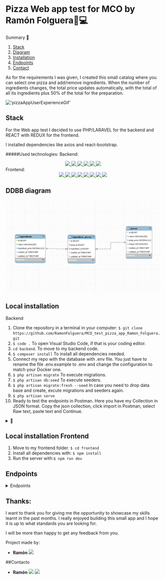 # Pizza Web app test for MCO by Ramón Folguera🧑💻

  <summary>Summary 📝</summary>
  <ol>
    <li><a href="#stack">Stack</a></li>
    <li><a href="#ddbb-diagram">Diagram</a></li>
    <li><a href="#local-installation">Installation</a></li>
    <li><a href="#endpoints">Endpoints</a></li>
    <li><a href="#contacto">Contact</a></li>
  </ol>

As for the requirements I was given, I created this small catalog where you can select one pizza and add/remove ingredients. When the number of ingredients changes, the total price updates automatically, with the total of all its ingredients plus 50% of the total for the preparation.

!['pizzaAppUserExperienceGif'](./readmeAssets/pizzaApp_UserExperience.gif)


## Stack
For the Web app test I decided to use PHP/LARAVEL for the backend and REACT with REDUX for the frontend.

I installed dependencies like axios and react-bootstrap.

#####Used technologies:
Backend:
<div align="center">

<a href="https://php.net/">
    <img src= "https://img.shields.io/badge/php-8993be?style=for-the-badge&logo=php&logoColor=white"/>
</a>
<a href="https://laravel.com/">
    <img src= "https://img.shields.io/badge/laravel-FF0000?style=for-the-badge&logo=laravel&logoColor=white"/>
</a>
<a href="https://www.mysql.com/">
    <img src= "https://img.shields.io/badge/mysql-3E6E93?style=for-the-badge&logo=mysql&logoColor=white"/>
</a>

<a href="https://git-scm.com/">
    <img src= "https://img.shields.io/badge/git-f34f29?style=for-the-badge&logo=git&logoColor=white"/>
</a>
<a href="https://www.docker.com/">
    <img src= "https://img.shields.io/badge/docker-2496ED?style=for-the-badge&logo=docker&logoColor=white"/>
</a>
<a href=" https://www.postman.com/">
    <img src= "https://img.shields.io/badge/Postman-FF6C37?style=for-the-badge&logo=postman&logoColor=white"/>
</a>

 </div>
Frontend:
 <div align="center">
<a href="https://www.reactjs.com/">
    <img src= "https://img.shields.io/badge/React-20232A?style=for-the-badge&logo=react&logoColor=61DAFB"/>
</a>
<a href="https://developer.mozilla.org/es/docs/Web/JavaScript">
    <img src= "https://img.shields.io/badge/javascript-EFD81D?style=for-the-badge&logo=javascript&logoColor=black"/>
</a>

<a href="https://developer.mozilla.org/es/docs/Web/CSS">
    <img src= "https://img.shields.io/badge/css-1D7CF2?style=for-the-badge&logo=css3&logoColor=white"/>
</a>
<a href="https://www.w3schools.com/html/">
    <img src= "https://img.shields.io/badge/html5-1D0CF2?style=for-the-badge&logo=html5&logoColor=white"/>
</a>
<a href="https://react-bootstrap.github.io/">
    <img src= "https://img.shields.io/badge/react bootstrap-F54D50?style=for-the-badge&logo=bootstrap&logoColor=white"/>
</a>
<a href="https://git-scm.com/">
    <img src= "https://img.shields.io/badge/git-F54D27?style=for-the-badge&logo=git&logoColor=white"/>
</a>
<a href="https://nodejs.org/es/">
    <img src= "https://img.shields.io/badge/node.js-026E00?style=for-the-badge&logo=node.js&logoColor=white"/>
</a>

<a href="https://img.shields.io/badge/npm-F54D50?style=for-the-badge&logo=npm.js&logoColor=white">
    <img src= "https://img.shields.io/badge/npm-CC3534?style=for-the-badge&logo=npm&logoColor=white"/>
</a>
</div>

## DDBB diagram
!['ddbb'](./readmeAssets/db_pizzaApp.JPG)

## Local installation 
Backend

1. Clone the repository in a terminal in your computer:
` $ git clone https://github.com/RamonFolguera/MCO_test_pizza_app_Ramon_Folguera.git `
2. `$ code .` To open Visual Studio Code, if that is your coding editor.
3. `cd backend`. To move to my backend code.
4. ` $ composer install ` To install all dependencies needed.
5. Connect my repo with the database with .env file. You just have to rename the file .env.example to .env and change the configuration to match your Docker one.
6. ``` $ php artisan migrate ``` To execute migrations.
7. ``` $ php artisan db:seed ``` To execute seeders.
8. ``` $ php artisan migrate:fresh --seed ``` In case you need to drop data base and create, excute migrations and seeders again.
9. ``` $ php artisan serve ``` 
10. Ready to test the endpoints in Postman. Here you have my Collection in JSON format. Copy the json collection, click import in Postman, select Raw text, paste text and Continue.
<details>
<summary> 📝</summary>

{
	"info": {
		"_postman_id": "6c69802c-cf74-4778-b1f7-5c9ef57e05f7",
		"name": "Test_Pizza_app",
		"schema": "https://schema.getpostman.com/json/collection/v2.1.0/collection.json"
	},
	"item": [
		{
			"name": "GetAllPizzas",
			"protocolProfileBehavior": {
				"disabledSystemHeaders": {}
			},
			"request": {
				"method": "GET",
				"header": [
					{
						"key": "Accept",
						"value": "application/json",
						"type": "default",
						"disabled": true
					}
				],
				"url": {
					"raw": "http://127.0.0.1:8000/api/pizzas",
					"protocol": "http",
					"host": [
						"127",
						"0",
						"0",
						"1"
					],
					"port": "8000",
					"path": [
						"api",
						"pizzas"
					]
				}
			},
			"response": []
		},
		{
			"name": "GetAllIngredients",
			"request": {
				"method": "GET",
				"header": [],
				"url": {
					"raw": "http://127.0.0.1:8000/api/ingredients",
					"protocol": "http",
					"host": [
						"127",
						"0",
						"0",
						"1"
					],
					"port": "8000",
					"path": [
						"api",
						"ingredients"
					]
				}
			},
			"response": []
		},
		{
			"name": "AddIngredient",
			"request": {
				"method": "POST",
				"header": [],
				"body": {
					"mode": "raw",
					"raw": "{\r\n    \"ingredient_id\": 10\r\n}",
					"options": {
						"raw": {
							"language": "json"
						}
					}
				},
				"url": {
					"raw": "http://127.0.0.1:8000/api/add-ingredient/1",
					"protocol": "http",
					"host": [
						"127",
						"0",
						"0",
						"1"
					],
					"port": "8000",
					"path": [
						"api",
						"add-ingredient",
						"1"
					]
				}
			},
			"response": []
		},
		{
			"name": "DeleteIngredient",
			"request": {
				"method": "DELETE",
				"header": [],
				"body": {
					"mode": "raw",
					"raw": "{\r\n    \"ingredient_id\": 15\r\n}",
					"options": {
						"raw": {
							"language": "json"
						}
					}
				},
				"url": {
					"raw": "http://127.0.0.1:8000/api/remove-ingredient/1",
					"protocol": "http",
					"host": [
						"127",
						"0",
						"0",
						"1"
					],
					"port": "8000",
					"path": [
						"api",
						"remove-ingredient",
						"1"
					]
				}
			},
			"response": []
		},
		{
			"name": "GetIngredientsNotInPizza",
			"request": {
				"method": "GET",
				"header": []
			},
			"response": []
		},
		{
			"name": "GetIngredient_pizzaByPizzaId",
			"request": {
				"method": "GET",
				"header": [],
				"url": {
					"raw": "http://127.0.0.1:8000/api/ingredient-pizzas/1",
					"protocol": "http",
					"host": [
						"127",
						"0",
						"0",
						"1"
					],
					"port": "8000",
					"path": [
						"api",
						"ingredient-pizzas",
						"1"
					]
				}
			},
			"response": []
		}
	]
}
</details>

## Local installation Frontend 
1. Move to my frontend folder.   ` $ cd frontend `
2. Install all dependencies with: ` $ npm install `
3. Run the server with:``` $ npm run dev ```

## Endpoints
<details>
<summary>Endpoints</summary>

 - GET ALL PIZZAS

            GET http://127.0.0.1:8000/api/pizzas

 - GET ALL INGREDIENTS

            GET http://127.0.0.1:8000/api/ingredients

- ADD INGREDIENT
        
        Adding id from the selected pizza by params (/id).

            POST http://127.0.0.1:8000/api/add-ingredient/1

              body:
        ``` js
            {
                "ingredient_id": 4
            }
        ```

- DELETE INGREDIENT
        
        Adding id from the selected pizza by params (/id).

            DELETE http://127.0.0.1:8000/api/remove-ingredient/1

              body:
        ``` js
            {
                "ingredient_id": 4
            }
        ```

- GET ALL INGREDIENTS THAT ARE NOT IN THE SELECTED PIZZA

         Adding id from the selected pizza by params (/id).

            GET http://127.0.0.1:8000/api/ingredients-not-in-pizza/1


- GET ALL INGREDIENT_PIZZAS RELATED TO SELECTED PIZZA

         Adding id from the selected pizza by params (/id).

            GET http://127.0.0.1:8000/api/ingredients-not-in-pizza/1

</details>

## Thanks:

I want to thank you for giving me the opportunity to showcase my skills learnt in the past months. I really enjoyed building this small app and I hope it is up to what standards you are looking for.

I will be more than happy to get any feedback from you. 

Project made by:

- **Ramón**
<a href="https://github.com/RamonFolguera" target="_blank"><img src="https://img.shields.io/badge/github-24292F?style=for-the-badge&logo=github&logoColor=white" target="_blank"></a>

##Contacto
- **Ramón**
<a href = "mailto:folguera.ramon@gmail.com"><img src="https://img.shields.io/badge/Gmail-C6362C?style=for-the-badge&logo=gmail&logoColor=white" target="_blank"></a>
<a href="https://www.linkedin.com/in/ram%C3%B3n-folguera-0ab32776/" target="_blank"><img src="https://img.shields.io/badge/-LinkedIn-%230077B5?style=for-the-badge&logo=linkedin&logoColor=white" target="_blank"></a> 
</p>